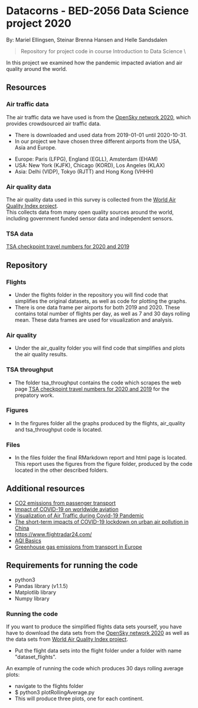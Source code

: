 # Datacorns - BED-2056 Data Science project 2020
By: Mariel Ellingsen, Steinar Brenna Hansen and Helle Sandsdalen
> Repository for project code in course Introduction to Data Science \

In this project we examined how the pandemic impacted aviation and air quality around the world.

## Resources
### Air traffic data
The air traffic data we have used is from the [OpenSky network 2020](https://zenodo.org/record/4266937#.X9jGrdhKiMr), which provides crowdsourced air traffic data. 
- There is downloaded and used data from 2019-01-01 until 2020-10-31. 
- In our project we have chosen three different airports from the USA, Asia and Europe.
* Europe: Paris (LFPG), England (EGLL), Amsterdam (EHAM)
* USA: New York (KJFK), Chicago (KORD), Los Angeles (KLAX)
* Asia: Delhi (VIDP), Tokyo (RJTT) and Hong Kong (VHHH)

### Air quality data
The air quality data used in this survey is collected from the [World Air Quality Index project](https://aqicn.org). \
This collects data from many open quality sources around the world, including government funded sensor data and independent sensors.

### TSA data
[TSA checkpoint travel numbers for 2020 and 2019](https://www.tsa.gov/coronavirus/passenger-throughput)

## Repository
### Flights
- Under the flights folder in the repository you will find code that simplifies the original datasets, as well as code for plotting the graphs. 
- There is one data frame per airports for both 2019 and 2020. These contains total number of flights per day, as well as 7 and 30 days rolling mean. These data frames are used for visualization and analysis. 

### Air quality
- Under the air_quality folder you will find code that simplifies and plots the air quality results. 

### TSA throughput 
- The folder tsa_throughput contains the code which scrapes the web page [TSA checkpoint travel numbers for 2020 and 2019](https://www.tsa.gov/coronavirus/passenger-throughput) for the prepatory work.

### Figures
- In the firgures folder all the graphs produced by the flights, air_quality and tsa_throughput code is located. 

### Files
- In the files folder the final RMarkdown report and html page is located. This report uses the figures from the figure folder, produced by the code located in the other described folders. 

## Additional resources
- [CO2 emissions from passenger transport](https://www.eea.europa.eu/media/infographics/co2-emissions-from-passenger-transport/view)
- [Impact of COVID-19 on worldwide aviation](https://traffic-viz.github.io/scenarios/covid19.html)
- [Visualization of Air Traffic during Covid-19 Pandemic](https://towardsdatascience.com/visualization-of-air-traffic-during-covid-19-pandemic-c5941b049401)
- [The short-term impacts of COVID-19 lockdown on urban air pollution in China](https://www.nature.com/articles/s41893-020-0581-y)
- https://www.flightradar24.com/
- [AQI Basics](https://www.airnow.gov/aqi/aqi-basics/)
- [Greenhouse gas emissions from transport in Europe](https://www.eea.europa.eu/data-and-maps/indicators/transport-emissions-of-greenhouse-gases/transport-emissions-of-greenhouse-gases-12)


## Requirements for running the code
- python3 
- Pandas library (v1.1.5)
- Matplotlib library
- Numpy library

### Running the code
If you want to produce the simplified flights data sets yourself, you have have to download the data sets from the [OpenSky network 2020](https://zenodo.org/record/4266937#.X9jGrdhKiMr) as well as the data sets from [World Air Quality Index project](https://aqicn.org). 
- Put the flight data sets into the flight folder under a folder with name "dataset_flights".

An example of running the code which produces 30 days rolling average plots:
- navigate to the flights folder
- $ python3 plotRollingAverage.py
-  This will produce three plots, one for each continent. 
